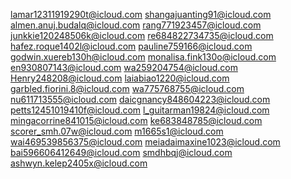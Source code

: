 lamar12311919290t@icloud.com
shangajuanting91@icloud.com
almen.anuj.budalq@icloud.com
rang771923457@icloud.com
junkkie120248506k@icloud.com
re684822734735@icloud.com
hafez.roque1402l@icloud.com
pauline759166@icloud.com
godwin.xuereb130h@icloud.com
monalisa.fink130o@icloud.com
en930807143@icloud.com
wa259204754@icloud.com
Henry248208@icloud.com
laiabiao1220@icloud.com
garbled.fiorini.8@icloud.com
wa775768755@icloud.com
nu611713555@icloud.com
daicgnancy848604223@icloud.com
petts12451019410f@icloud.com
l_guitarman19824@icloud.com
mingacorrine841015@icloud.com
ke683848785@icloud.com
scorer_smh.07w@icloud.com
m1665s1@icloud.com
wai469539856375@icloud.com
meiadaimaxine1023@icloud.com
bai596606412649@icloud.com
smdhbqj@icloud.com
ashwyn.kelep2405x@icloud.com
